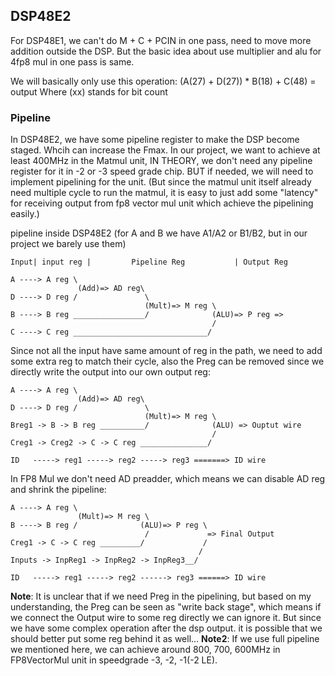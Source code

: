 ## DSP48E2

For DSP48E1, we can't do M + C + PCIN in one pass, need to move more addition outside the DSP.
But the basic idea about use multiplier and alu for 4fp8 mul in one pass is same.

We will basically only use this operation:
(A(27) + D(27)) * B(18) + C(48)  = output
Where (xx) stands for bit count

### Pipeline

In DSP48E2, we have some pipeline register to make the DSP become staged. Whcih can increase the Fmax.
In our project, we want to achieve at least 400MHz in the Matmul unit, IN THEORY, we don't need any pipeline register for it in -2 or -3 speed grade chip. BUT if needed, we will need to implement pipelining for the unit. (But since the matmul unit itself already need multiple cycle to run the matmul,  it is easy to just add some "latency" for receiving output from fp8 vector mul unit which achieve the pipelining easily.)

pipeline inside DSP48E2 (for A and B we have A1/A2 or B1/B2, but in our project we barely use them)

```
Input| input reg |         Pipeline Reg           | Output Reg

A ----> A reg \
               (Add)=> AD reg\
D ----> D reg /               \
                              (Mult)=> M reg \
B ----> B reg ________________/              (ALU)=> P reg => 
                                             /
C ----> C reg ______________________________/
```

Since not all the input have same amount of reg in the path, we need to add some extra reg to match their cycle, also the Preg can be removed since we directly write the output into our own output reg:

```
A ----> A reg \
               (Add)=> AD reg\
D ----> D reg /               \
                              (Mult)=> M reg \
Breg1 -> B -> B reg __________/              (ALU) => Ouptut wire
                                             /
Creg1 -> Creg2 -> C -> C reg _______________/

ID   -----> reg1 -----> reg2 -----> reg3 =======> ID wire
```

In FP8 Mul we don't need AD preadder, which means we can disable AD reg and shrink the pipeline:

```
A ----> A reg \
               (Mult)=> M reg \
B ----> B reg /              (ALU)=> P reg \
                              /             => Final Output
Creg1 -> C -> C reg _________/             /
                                          /
Inputs -> InpReg1 -> InpReg2 -> InpReg3__/

ID   -----> reg1 -----> reg2 ------> reg3 ======> ID wire
```

**Note**: It is unclear that if we need Preg in the pipelining, but based on my understanding, the Preg can be seen as "write back stage", which means if we connect the Output wire to some reg directly we can ignore it. But since we have some complex operation after the dsp output. it is possible that we should better put some reg behind it as well...
**Note2**: If we use full pipeline we mentioned here, we can achieve around 800, 700, 600MHz in FP8VectorMul unit in speedgrade -3, -2, -1(-2 LE).
